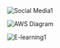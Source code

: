![Social Media1](https://github.com/user-attachments/assets/67abbff9-acc5-4483-b7fc-1a214dbc2a62)
                                                                                                                                          
![AWS Diagram](https://github.com/georgemcit/cloudfunction/assets/168286516/26cc9c78-c10d-4015-875d-a014e1760dd0)

![E-learning1](https://github.com/user-attachments/assets/2e0c971f-679b-4a71-a2d6-1a104e6ef884)

